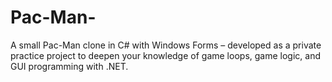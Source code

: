 # Pac-Man-
A small Pac-Man clone in C# with Windows Forms – developed as a private practice project to deepen your knowledge of game loops, game logic, and GUI programming with .NET.
